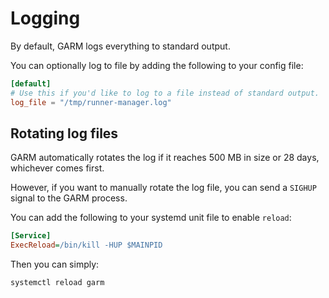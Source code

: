 # Logging

By default, GARM logs everything to standard output.

You can optionally log to file by adding the following to your config file:

```toml
[default]
# Use this if you'd like to log to a file instead of standard output.
log_file = "/tmp/runner-manager.log"
```

## Rotating log files

GARM automatically rotates the log if it reaches 500 MB in size or 28 days, whichever comes first.

However, if you want to manually rotate the log file, you can send a `SIGHUP` signal to the GARM process.

You can add the following to your systemd unit file to enable `reload`:

```ini
[Service]
ExecReload=/bin/kill -HUP $MAINPID
```

Then you can simply:

```bash
systemctl reload garm
```